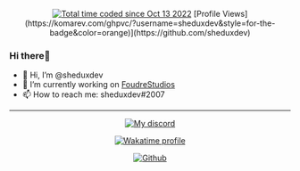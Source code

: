 <!-- 
MIT License

Copyright (c) [year] [fullname]

Permission is hereby granted, free of charge, to any person obtaining a copy
of this software and associated documentation files (the "Software"), to deal
in the Software without restriction, including without limitation the rights
to use, copy, modify, merge, publish, distribute, sublicense, and/or sell
copies of the Software, and to permit persons to whom the Software is
furnished to do so, subject to the following conditions:

The above copyright notice and this permission notice shall be included in all
copies or substantial portions of the Software. 
-->

<p align="center">
<a href="https://wakatime.com/@910c923e-70f7-4533-ae9c-228f67fea39b"><img src="https://wakatime.com/badge/user/910c923e-70f7-4533-ae9c-228f67fea39b.svg" alt="Total time coded since Oct 13 2022" /></a>
[Profile Views](https://komarev.com/ghpvc/?username=sheduxdev&style=for-the-badge&color=orange)](https://github.com/sheduxdev)
</p>

### Hi there👋

- 👋 Hi, I’m @sheduxdev
- 🔭 I’m currently working on [FoudreStudios](https://foudrestudios.com.tr)
- 📫 How to reach me: sheduxdev#2007

--- 

<p align="center">
    <a href="https://discord.com/users/458172960675594251">
        <img alt="My discord" src="https://lanyard.cnrad.dev/api/458172960675594251?hideBadges=true&hideStatus=true">
    </a>
</p>

<p align="center">
    <a href="https://wakatime.com/@910c923e-70f7-4533-ae9c-228f67fea39b">
        <img alt="Wakatime profile" src="https://github-readme-stats.vercel.app/api/wakatime?username=sheduxdev&layout=compact&langs_count=5&&theme=dracula&hide_border=true&bg_color=1a1c1f&icon_color=4e90f0&title=e74545&border_radius=10">
    </a>
</p>

<p align="center">
    <a href="https://github.com/sheduxdev">
        <img alt="Github" src="https://github-readme-stats.vercel.app/api?username=sheduxdev&theme=dracula&show_icons=true&hide_border=true&bg_color=1a1c1f&icon_color=4e90f0&title=e74545&border_radius=10&card_width=410">
    </a>
</p>

#
